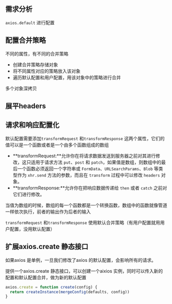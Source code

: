 ## 需求分析

`axios.default` 进行配置

## 配置合并策略

不同的属性，有不同的合并策略
- 创建合并策略存储对象
- 将不同属性对应的策略放入该对象
- 遍历默认配置和用户配置，用该对象中的策略进行合并

多个对象深拷贝

## 展平headers

## 请求和响应配置化

默认配置需要添加`transformRequest` 和`transformResponse` 这两个属性，它们的值可以是一个函数或者是一个由多个函数组成的数组

- **transformRequest:**允许你在将请求数据发送到服务器之前对其进行修改，这只适用于请求方法 `put`、`post` 和 `patch`，如果值是数组，则数组中的最后一个函数必须返回一个字符串或 `FormData`、`URLSearchParams`、`Blob` 等类型作为 `xhr.send` 方法的参数，而且在 `transform` 过程中可以修改 `headers` 对象。
- **transformResponse:**允许你在把响应数据传递给 `then` 或者 `catch` 之前对它们进行修改。

当值为数组的时候，数组的每一个函数都是一个转换函数，数组中的函数就像管道一样依次执行，前者的输出作为后者的输入

`transformRequest` 和`transformResponse` 使用默认合并策略（有用户配置就用用户配置，没用默认配置）

## 扩展axios.create 静态接口

如果axios 是单例，一旦我们修改了axios 的默认配置，会影响所有的请求。

提供一个axios.create 静态接口，可以创建一个aixios 实例，同时可以传入新的配置和默认配置合并，做为新的默认配置

```javascript
axios.create = function create(config) {
  return createInstance(mergeConfig(defaults, config))
}
```

